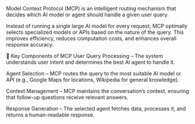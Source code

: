 Model Context Protocol (MCP) is an intelligent routing mechanism that decides which AI model or agent should handle a given user query.

Instead of running a single large AI model for every request, MCP optimally selects specialized models or APIs based on the nature of the query. This improves efficiency, reduces computation costs, and enhances overall response accuracy.

🔹 Key Components of MCP
User Query Processing – The system understands user intent and determines the best AI agent to handle it.

Agent Selection – MCP routes the query to the most suitable AI model or API (e.g., Google Maps for locations, Wikipedia for general knowledge).

Context Management – MCP maintains the conversation’s context, ensuring that follow-up questions receive relevant answers.

Response Generation – The selected agent fetches data, processes it, and returns a human-readable response.
